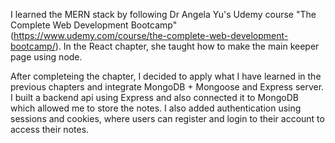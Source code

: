 I learned the MERN stack by following Dr Angela Yu's Udemy course "The Complete Web Development Bootcamp" (https://www.udemy.com/course/the-complete-web-development-bootcamp/). In the React chapter, she taught how to make the main keeper page using node.

After completeing the chapter, I decided to apply what I have learned in the previous chapters and integrate MongoDB + Mongoose and Express server. I built a backend api using Express and also connected it to MongoDB which allowed me to store the notes. I also added authentication using sessions and cookies, where users can register and login to their account to access their notes.
